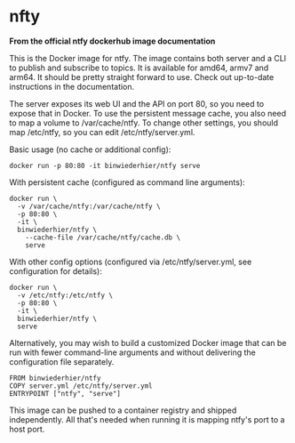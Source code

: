 # nfty

**From the official ntfy dockerhub image documentation**

This is the Docker image for ntfy. The image contains both server and a CLI to publish and subscribe to topics. It is available for amd64, armv7 and arm64. It should be pretty straight forward to use. Check out up-to-date instructions in the documentation.

The server exposes its web UI and the API on port 80, so you need to expose that in Docker. To use the persistent message cache, you also need to map a volume to /var/cache/ntfy. To change other settings, you should map /etc/ntfy, so you can edit /etc/ntfy/server.yml.

Basic usage (no cache or additional config):

```
docker run -p 80:80 -it binwiederhier/ntfy serve
```

With persistent cache (configured as command line arguments):

```
docker run \
  -v /var/cache/ntfy:/var/cache/ntfy \
  -p 80:80 \
  -it \
  binwiederhier/ntfy \
    --cache-file /var/cache/ntfy/cache.db \
    serve
```

With other config options (configured via /etc/ntfy/server.yml, see configuration for details):

```
docker run \
  -v /etc/ntfy:/etc/ntfy \
  -p 80:80 \
  -it \
  binwiederhier/ntfy \
  serve
```

Alternatively, you may wish to build a customized Docker image that can be run with fewer command-line arguments and without delivering the configuration file separately.

```
FROM binwiederhier/ntfy
COPY server.yml /etc/ntfy/server.yml
ENTRYPOINT ["ntfy", "serve"]
```

This image can be pushed to a container registry and shipped independently. All that's needed when running it is mapping ntfy's port to a host port.